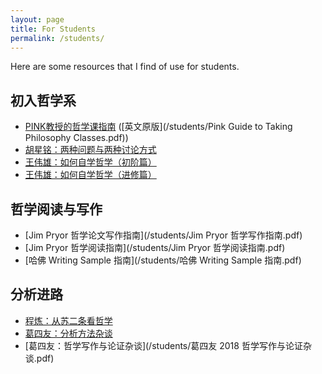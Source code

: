 ```yaml
---
layout: page
title: For Students
permalink: /students/
---
```


Here are some resources that I find of use for students.

## 初入哲学系

- [PINK教授的哲学课指南](/students/PINK教授的哲学课指南.pdf) ([英文原版](/students/Pink Guide to Taking Philosophy Classes.pdf))
- [胡星铭：两种问题与两种讨论方式](https://xingminghu.commons.gc.cuny.edu/etc/two_ways_of_doing_philosophy/)
- [王伟雄：如何自学哲学（初阶篇）](https://mp.weixin.qq.com/s/jTpYIp2yWUeX8lfxPd-Rnw)
- [王伟雄：如何自学哲学（进修篇）](https://mp.weixin.qq.com/s/8CLROksYstFgN76TjTNnvg)

## 哲学阅读与写作

- [Jim Pryor 哲学论文写作指南](/students/Jim Pryor 哲学写作指南.pdf)
- [Jim Pryor 哲学阅读指南](/students/Jim Pryor 哲学阅读指南.pdf)
- [哈佛 Writing Sample 指南](/students/哈佛 Writing Sample 指南.pdf)

## 分析进路

- [程炼：从苏二条看哲学](http://www.aisixiang.com/data/80994.html)
- [葛四友：分析方法杂谈](https://mp.weixin.qq.com/s/_pwfKM2bKk0qyh3p_tusUQ)
- [葛四友：哲学写作与论证杂谈](/students/葛四友 2018 哲学写作与论证杂谈.pdf)

